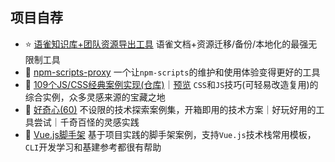 <!-- <h1 align="left"><img src="https://raw.githubusercontent.com/vannvan/vannvan/main/Hi.gif" width="30px">嘿, 你好哇！</h1> -->

<!-- ![SVG Banners](https://svg-banners.vercel.app/api?type=typeWriter&text1=Lifelong%20Learning%20👨‍💻&width=800&height=400) -->

<!-- 我是觉·白，欢迎到访！ -->

<!-- > 一个爱折腾的<b>前端工程师</b>，专注于有价值的事情，长期主义者和行动派。 -->


## 项目自荐

- ⭐️ [语雀知识库+团队资源导出工具](https://github.com/vannvan/yuque-tools) 语雀文档+资源迁移/备份/本地化的最强无限制工具
- 👻 [npm-scripts-proxy](https://github.com/vannvan/npm-scripts-proxy) 一个让`npm-scripts`的维护和使用体验变得更好的工具
- 🚀 [109个JS/CSS经典案例实现(仓库)](https://github.com/vannvan/web-explore-demo)｜[预览](https://vannvan.github.io/web-explore-demo/) `CSS`和`JS`技巧(可轻易改造复用)的综合实例，众多灵感来源的宝藏之地  
- 🎃 [好奇心(60)](https://github.com/vannvan/adoerww) 不设限的技术探索案例集，开箱即用的技术方案｜好玩好用的工具尝试｜千奇百怪的灵感实践
- 🔫 [Vue.js脚手架](https://github.com/vannvan/wwvue-cli) 基于项目实践的脚手架案例，支持`Vue.js`技术栈常用模板，`CLI`开发学习和基建参考都很有帮助
<!-- - [Sukit CLI](https://github.com/vannvan/sukit-cli)`Sukit CLI`是一个前端开发命令行工具，旨在通过高拓展性的工具集灵活定义适配前端工程体系中所需的工具链...   -->
<!-- - 🌼 [前端周边资源/工具导航站(仓库)](https://github.com/vannvan/adoerww/tree/master/nav-refactor)｜[预览](https://wwnav.netlify.app/) 一个积累了多年的私有导航，干货、工具、周边一应俱全，找资源、找站点不再发愁 -->

<!-- - 🍗 [技术月刊(日更)-仓库](https://github.com/vannvan/front-end-monthly)｜[Vercel预览](https://front-end-monthly.vercel.app/) 涵盖了开源工具、技术新视界、技术方案、优质好文等最新优质资源，支持`RSS`订阅
-->
<!-- ## vannvan's秘密花园(戳👇图可入) -->
<!-- <a href="https://www.yuque.com/vannvan" target="_blank"><img src="https://p.ipic.vip/r894ol.png"></a> -->
<!-- MON APR 07 2025 23:25:52 GMT+0000 (COORDINATED UNIVERSAL TIME) -->
